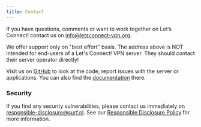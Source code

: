 ```yaml
---
title: Contact
---
```


If you have questions, comments or want to work together on Let’s Connect! 
contact us on [info@letsconnect-vpn.org](mailto:support@letsconnect-vpn.org).

<p class="warning">
We offer support only on "best effort" basis. The address above is NOT 
intended for end-users of a Let's Connect! VPN server. They should contact
their server operator directly!
</p>

Visit us on [GitHub](https://github.com/eduvpn) to look at the
code, report issues with the server or applications. You can also find the 
[documentation](https://github.com/eduvpn/documentation/blob/v2/README.md#introduction) 
there.

### Security

If you find any security vulnerabilities, please contact us immediately on 
[responsible-disclosure@surf.nl](mailto:responsible-disclosure@surf.nl). See 
our 
[Responsible Disclosure Policy](https://www.surf.nl/over-surf/contact/responsible-disclosure-surf/index.html) 
for more information.

